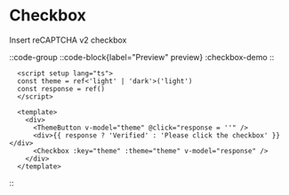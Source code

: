 # Checkbox

Insert reCAPTCHA v2 checkbox

::code-group
  ::code-block{label="Preview" preview}
    :checkbox-demo
  ::

  ```vue [Code]
    <script setup lang="ts">
    const theme = ref<'light' | 'dark'>('light')
    const response = ref()
    </script>

    <template>
      <div>
        <ThemeButton v-model="theme" @click="response = ''" />
        <div>{{ response ? 'Verified' : 'Please click the checkbox' }}</div>
        <Checkbox :key="theme" :theme="theme" v-model="response" />
      </div>
    </template>
  ```
::
